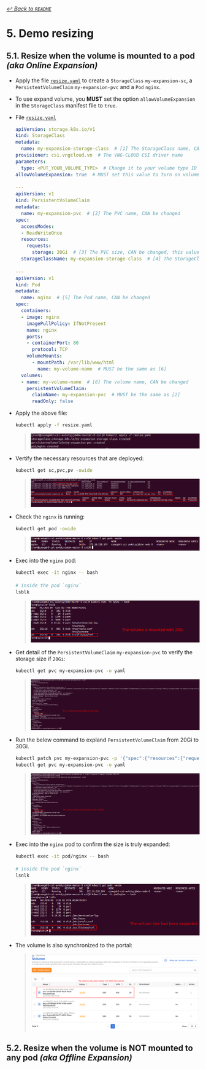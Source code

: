###### [↩ Back to `README`](./../README.md)

# 5. Demo resizing
## 5.1. Resize when the volume is mounted to a pod *(aka Online Expansion)*
- Apply the file [`resize.yaml`](./../manifest/resize/resize.yaml) to create a `StorageClass` `my-expansion-sc`, a `PersistentVolumeClaim` `my-expansion-pvc` and a `Pod` `nginx`.
- To use expand volume, you **MUST** set the option `allowVolumeExpansion` in the `StorageClass` manifest file to `true`.
- File [`resize.yaml`](./../manifest/resize/resize.yaml)
  ```yaml
  apiVersion: storage.k8s.io/v1
  kind: StorageClass
  metadata:
    name: my-expansion-storage-class  # [1] The StorageClass name, CAN be changed
  provisioner: csi.vngcloud.vn  # The VNG-CLOUD CSI driver name
  parameters:
    type: <PUT_YOUR_VOLUME_TYPE>  # Change it to your volume type ID
  allowVolumeExpansion: true  # MUST set this value to turn on volume expansion feature

  ---
  apiVersion: v1
  kind: PersistentVolumeClaim
  metadata:
    name: my-expansion-pvc  # [2] The PVC name, CAN be changed
  spec:
    accessModes:
    - ReadWriteOnce
    resources:
      requests:
        storage: 20Gi  # [3] The PVC size, CAN be changed, this value MUST be in the valid range of the proper volume type
    storageClassName: my-expansion-storage-class  # [4] The StorageClass name, MUST be the same as [1]

  ---
  apiVersion: v1
  kind: Pod
  metadata:
    name: nginx  # [5] The Pod name, CAN be changed
  spec:
    containers:
    - image: nginx
      imagePullPolicy: IfNotPresent
      name: nginx
      ports:
      - containerPort: 80
        protocol: TCP
      volumeMounts:
        - mountPath: /var/lib/www/html
          name: my-volume-name  # MUST be the same as [6]
    volumes:
    - name: my-volume-name  # [6] The volume name, CAN be changed
      persistentVolumeClaim:
        claimName: my-expansion-pvc  # MUST be the same as [2]
        readOnly: false
  ```

- Apply the above file:
  ```bash
  kubectl apply -f resize.yaml
  ```
  > ![](./../img/12.png)

- Vertify the necessary resources that are deployed:
  ```bash
  kubectl get sc,pvc,pv -owide
  ```
  > ![](./../img/13.png)

- Check the `nginx` is running:
  ```bash
  kubectl get pod -owide
  ```
  > ![](./../img/14.png)

- Exec into the `nginx` pod:
  ```bash
  kubectl exec -it nginx -- bash

  # inside the pod `nginx`
  lsblk
  ```
  > ![](./../img/15.png)

- Get detail of the `PersistentVolumeClaim` `my-expansion-pvc` to verify the storage size if `20Gi`:
  ```bash
  kubectl get pvc my-expansion-pvc -o yaml
  ```
  > ![](./../img/16.png)

- Run the below command to expland `PersistentVolumeClaim` from $\text{20Gi}$ to $\text{30Gi}$.
  ```bash
  kubectl patch pvc my-expansion-pvc -p '{"spec":{"resources":{"requests":{"storage":"30Gi"}}}}'
  kubectl get pvc my-expansion-pvc -o yaml
  ```
  > ![](./../img/17.png)

- Exec into the `nginx` pod to confirm the size is truly expanded:
  ```bash
  kubectl exec -it pod/nginx -- bash
  
  # inside the pod `nginx`
  lsnlk
  ```
  > ![](./../img/18.png)

- The volume is also synchronized to the portal:
  > ![](./../img/19.png)

## 5.2. Resize when the volume is NOT mounted to any pod *(aka Offline Expansion)*